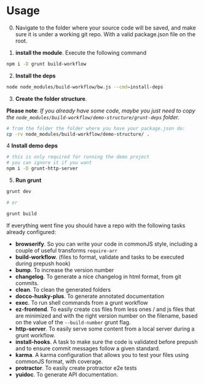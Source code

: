 # Usage

0. Navigate to the folder where your source code will be saved, and make sure it is under a working git repo. With a valid package.json file on the root.

1. **install the module**. Execute the following command

  ```sh
  npm i -D grunt build-workflow
  ```

2. **Install the deps**

  ```sh
  node node_modules/build-workflow/bw.js --cmd=install-deps
  ```

3. **Create the folder structure**. 
  
  **Please note**: _If you already have some code, maybe you just need to copy the `node_modules/build-workflow/demo-structure/grunt-deps` folder._
  
  ```sh
  # from the folder the folder where you have your package.json do:
  cp -rv node_modules/build-workflow/demo-structure/ .
  ```  

4  **Install demo deps** 
  ```sh
  # this is only required for running the demo project
  # you can ignore it if you want
  npm i -D grunt-http-server
  ```

5. **Run grunt** 

  ```sh
  grunt dev 
  
  # or
  
  grunt build
  ```

  If everything went fine you should have a repo with the following tasks already configured:
  
  - **browserify**. So you can write your code in commonJS style, including a couple of useful transforms `require-arr`
  - **build-workflow**. (files to format, validate and tasks to be executed during prepush hook)
  - **bump**. To increase the version number
  - **changelog**. To generate a nice changelog in html format, from git commits.
  - **clean**. To clean the generated folders
  - **docco-husky-plus**. To generate annotated documentation
  - **exec**. To run shell commands from a grunt workflow
  - **ez-frontend**. To easily create css files from less ones / and js files that are minimized 
    and with the right version number on the filename, based on the value of the `--build-number` grunt flag.
  - **http-server**. To easily serve some content from a local server during a grunt workflow.
  - **install-hooks**. A task to make sure the code is validated before prepush and to ensure commit messages follow a given standard.
  - **karma**. A karma configuration that allows you to test your files using commonJS format, with coverage.
  - **protractor**. To easily create protractor e2e tests
  - **yuidoc**. To generate API documentation.

